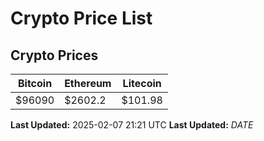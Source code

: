 # Crypto Price List

## Crypto Prices
| Bitcoin | Ethereum | Litecoin |
| ------- | -------- | -------- |
| $96090 | $2602.2 | $101.98 |
**Last Updated:** 2025-02-07 21:21 UTC
**Last Updated:** $DATE$
